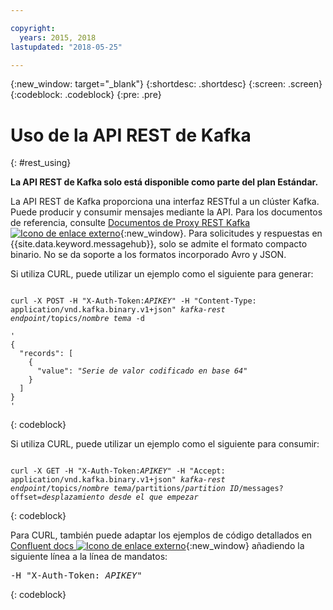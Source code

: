 ```yaml
---

copyright:
  years: 2015, 2018
lastupdated: "2018-05-25"

---
```


{:new_window: target="_blank"}
{:shortdesc: .shortdesc}
{:screen: .screen}
{:codeblock: .codeblock}
{:pre: .pre}

# Uso de la API REST de Kafka
{: #rest_using}

**La API REST de Kafka solo está disponible como parte del plan Estándar.**
<br/>

La API REST de Kafka proporciona una interfaz RESTful a
un clúster Kafka. Puede producir y consumir mensajes mediante la API. Para los documentos de referencia, consulte [Documentos de Proxy REST Kafka ![Icono de enlace externo](../../icons/launch-glyph.svg "Icono de enlace externo")](https://docs.confluent.io/2.0.0/kafka-rest/docs/index.html){:new_window}. Para solicitudes y respuestas en {{site.data.keyword.messagehub}}, solo se admite el
formato compacto binario. No se da soporte a los formatos incorporado Avro y JSON.

Si utiliza CURL, puede utilizar un ejemplo como el siguiente para generar:
<pre class="pre"><code>
curl -X POST -H "X-Auth-Token:<var class="keyword varname">APIKEY</var>" -H "Content-Type: application/vnd.kafka.binary.v1+json" <var class="keyword varname">kafka-rest endpoint</var>/topics/<var class="keyword varname">nombre tema</var> -d 

'
{
  "records": [
    {
      "value": "<var class="keyword varname">Serie de valor codificado en base 64</var>"
    }
  ]
}
'
</code></pre>
{: codeblock}

Si utiliza CURL, puede utilizar un ejemplo como el siguiente para consumir:
<pre class="pre"><code>
curl -X GET -H "X-Auth-Token:<var class="keyword varname">APIKEY</var>" -H "Accept: application/vnd.kafka.binary.v1+json" <var class="keyword varname">kafka-rest endpoint</var>/topics/<var class="keyword varname">nombre tema</var>/partitions/<var class="keyword varname">partition ID</var>/messages?offset=<var class="keyword varname">desplazamiento desde el que empezar</var>
</code></pre>
{: codeblock}


Para CURL, también puede adaptar los ejemplos de código detallados en [Confluent docs ![Icono de enlace externo](../../icons/launch-glyph.svg "Icono de enlace externo")](http://docs.confluent.io/2.0.0/){:new_window} añadiendo la siguiente línea a la línea de mandatos:
<pre class="pre">-H "X-Auth-Token: <var class="keyword varname">APIKEY</var>"</pre>
{: codeblock}


<!-- Comment from Andrew
basic introduction, definitely including health warning
-->

